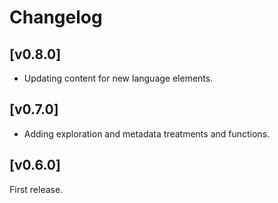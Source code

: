 
# Changelog

## [v0.8.0]

- Updating content for new language elements.

## [v0.7.0]

- Adding exploration and metadata treatments and functions.

## [v0.6.0]

First release.
